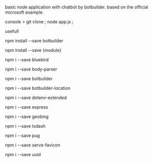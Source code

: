 basic node application with chatbot by botbuilder.
based on the official microsoft example.

console > git clone ; node app.js ;

usefull

npm install --save botbuilder

npm install --save {module}

npm i --save bluebird

npm i --save body-parser

npm i --save botbuilder

npm i --save botbuilder-location

npm i --save dotenv-extended

npm i --save express

npm i --save geobing

npm i --save lodash

npm i --save pug

npm i --save serve-favicon

npm i --save uuid